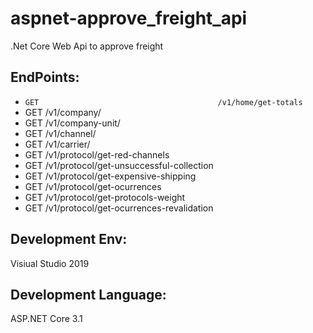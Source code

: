 aspnet-approve_freight_api
================

.Net Core Web Api to approve freight

EndPoints:
------------

- `GET                                        /v1/home/get-totals`                                      
- GET /v1/company/		   				   			  			
- GET /v1/company-unit/	   				   			 			
- GET /v1/channel/		   				   			  			
- GET /v1/carrier/		   				   			  			
- GET /v1/protocol/get-red-channels          			 		
- GET /v1/protocol/get-unsuccessful-collection          		
- GET /v1/protocol/get-expensive-shipping               		
- GET /v1/protocol/get-ocurrences          			  			
- GET /v1/protocol/get-protocols-weight                 		
- GET /v1/protocol/get-ocurrences-revalidation          		


Development Env:
------------
Visiual Studio 2019

Development Language:
------------
ASP.NET Core 3.1